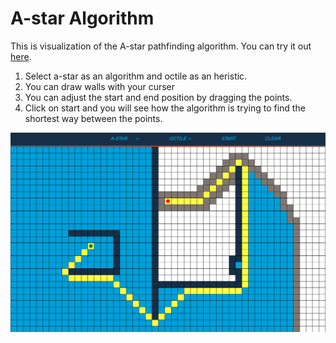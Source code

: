 # A-star Algorithm
This is visualization of the A-star pathfinding algorithm. You can try it out [here](https://erwinru.github.io/path-finding/).

1. Select a-star as an algorithm and octile as an heristic.
2. You can draw walls with your curser
3. You can adjust the start and end position by dragging the points.
4. Click on start and you will see how the algorithm is trying to find the shortest way between the points.

![Pathfinding example](/img/readme-example.png)
